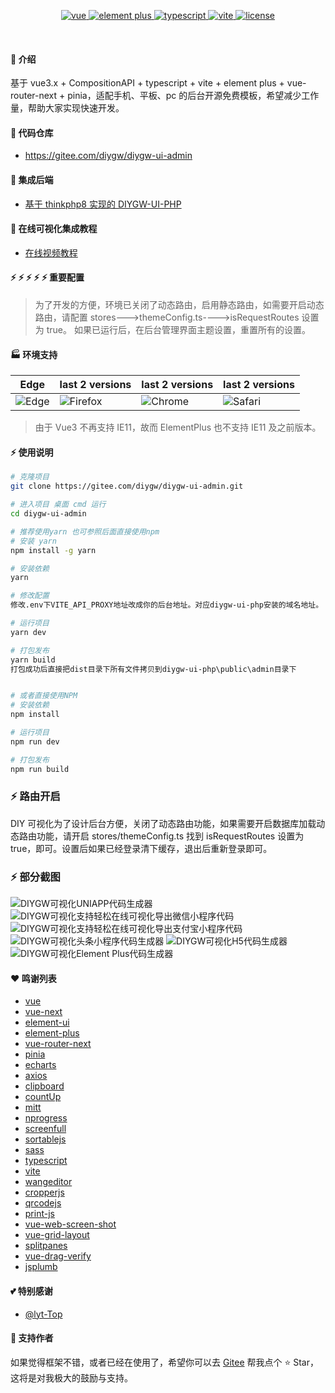 <div align="center">
	<p align="center">
	    <a href="https://v3.vuejs.org/" target="_blank">
	        <img src="https://img.shields.io/badge/vue.js-vue3.x-green" alt="vue">
	    </a>
	    <a href="https://element-plus.gitee.io/#/zh-CN/component/changelog" target="_blank">
	        <img src="https://img.shields.io/badge/element--plus-%3E1.0.0-blue" alt="element plus">
	    </a>
		<a href="https://www.tslang.cn/" target="_blank">
	        <img src="https://img.shields.io/badge/typescript-%3E4.0.0-blue" alt="typescript">
	    </a>
		<a href="https://vitejs.dev/" target="_blank">
		    <img src="https://img.shields.io/badge/vite-%3E2.0.0-yellow" alt="vite">
		</a>
		<a href="https://gitee.com/diygw/diygw-ui-admin/blob/master/LICENSE" target="_blank">
		    <img src="https://img.shields.io/badge/license-MIT-success" alt="license">
		</a>
	</p>
	<p>&nbsp;</p>
</div>

#### 🌈 介绍

基于 vue3.x + CompositionAPI + typescript + vite + element plus + vue-router-next + pinia，适配手机、平板、pc 的后台开源免费模板，希望减少工作量，帮助大家实现快速开发。

#### 💒 代码仓库

- <a href="https://gitee.com/diygw/diygw-ui-admin" target="_blank">https://gitee.com/diygw/diygw-ui-admin</a>

#### 💒 集成后端

- <a target="_blank" href="https://gitee.com/diygw/diygw-ui-php">基于 thinkphp8 实现的 DIYGW-UI-PHP</a>

#### 💒 在线可视化集成教程

- <a target="_blank" href="https://www.bilibili.com/video/BV1CP411V7TV?spm_id_from=333.999.0.0&vd_source=dc541827a3c20d8e063187146f12aa57">在线视频教程</a>

#### ⚡ ⚡ ⚡ ⚡ ⚡ 重要配置

> 为了开发的方便，环境已关闭了动态路由，启用静态路由，如需要开启动态路由，请配置 stores--->themeConfig.ts---->isRequestRoutes 设置为 true。
> 如果已运行后，在后台管理界面主题设置，重置所有的设置。

#### 🏭 环境支持

| Edge                                                                     | last 2 versions                                                                   | last 2 versions                                                                | last 2 versions                                                                |
| ------------------------------------------------------------------------ | --------------------------------------------------------------------------------- | ------------------------------------------------------------------------------ | ------------------------------------------------------------------------------ |
| ![Edge](https://cdn.jsdelivr.net/npm/@browser-logos/edge/edge_32x32.png) | ![Firefox](https://cdn.jsdelivr.net/npm/@browser-logos/firefox/firefox_32x32.png) | ![Chrome](https://cdn.jsdelivr.net/npm/@browser-logos/chrome/chrome_32x32.png) | ![Safari](https://cdn.jsdelivr.net/npm/@browser-logos/safari/safari_32x32.png) |

> 由于 Vue3 不再支持 IE11，故而 ElementPlus 也不支持 IE11 及之前版本。

#### ⚡ 使用说明

```bash
# 克隆项目
git clone https://gitee.com/diygw/diygw-ui-admin.git

# 进入项目 桌面 cmd 运行
cd diygw-ui-admin

# 推荐使用yarn 也可参照后面直接使用npm
# 安装 yarn
npm install -g yarn

# 安装依赖
yarn

# 修改配置
修改.env下VITE_API_PROXY地址改成你的后台地址。对应diygw-ui-php安装的域名地址。

# 运行项目
yarn dev

# 打包发布
yarn build
打包成功后直接把dist目录下所有文件拷贝到diygw-ui-php\public\admin目录下


# 或者直接使用NPM
# 安装依赖
npm install

# 运行项目
npm run dev

# 打包发布
npm run build

```

### ⚡ 路由开启

DIY 可视化为了设计后台方便，关闭了动态路由功能，如果需要开启数据库加载动态路由功能，请开启 stores/themeConfig.ts 找到 isRequestRoutes 设置为 true，即可。设置后如果已经登录清下缓存，退出后重新登录即可。

### ⚡ 部分截图

![DIYGW可视化UNIAPP代码生成器](https://libs.diygw.com/upload/1/php0.png)
![DIYGW可视化支持轻松在线可视化导出微信小程序代码](https://libs.diygw.com/upload/1/php1.png)
![DIYGW可视化支持轻松在线可视化导出支付宝小程序代码](https://libs.diygw.com/upload/1/php2.png)
![DIYGW可视化头条小程序代码生成器](https://libs.diygw.com/upload/1/php3.png)
![DIYGW可视化H5代码生成器](https://libs.diygw.com/upload/1/php4.png)
![DIYGW可视化Element Plus代码生成器](https://libs.diygw.com/upload/1/php5.png)

#### ❤️ 鸣谢列表

- <a href="https://github.com/vuejs/vue" target="_blank">vue</a>
- <a href="https://github.com/vuejs/vue-next" target="_blank">vue-next</a>
- <a href="https://github.com/ElemeFE/element" target="_blank">element-ui</a>
- <a href="https://github.com/element-plus/element-plus" target="_blank">element-plus</a>
- <a href="https://github.com/vuejs/vue-router-next" target="_blank">vue-router-next</a>
- <a href="https://pinia.vuejs.org/" target="_blank">pinia</a>
- <a href="https://github.com/apache/echarts" target="_blank">echarts</a>
- <a href="https://github.com/axios/axios" target="_blank">axios</a>
- <a href="https://github.com/zenorocha/clipboard.js" target="_blank">clipboard</a>
- <a href="https://github.com/inorganik/countUp.js" target="_blank">countUp</a>
- <a href="https://github.com/developit/mitt" target="_blank">mitt</a>
- <a href="https://github.com/rstacruz/nprogress" target="_blank">nprogress</a>
- <a href="https://github.com/sindresorhus/screenfull.js" target="_blank">screenfull</a>
- <a href="https://github.com/SortableJS/Sortable" target="_blank">sortablejs</a>
- <a href="https://github.com/sass/sass" target="_blank">sass</a>
- <a href="https://github.com/microsoft/TypeScript" target="_blank">typescript</a>
- <a href="https://github.com/vitejs/vite" target="_blank">vite</a>
- <a href="https://github.com/wangeditor-team/wangEditor" target="_blank">wangeditor</a>
- <a href="https://github.com/fengyuanchen/cropperjs" target="_blank">cropperjs</a>
- <a href="https://github.com/davidshimjs/qrcodejs" target="_blank">qrcodejs</a>
- <a href="https://github.com/crabbly/Print.js" target="_blank">print-js</a>
- <a href="https://github.com/likaia/screen-shot" target="_blank">vue-web-screen-shot</a>
- <a href="https://github.com/jbaysolutions/vue-grid-layout" target="_blank">vue-grid-layout</a>
- <a href="https://github.com/antoniandre/splitpanes" target="_blank">splitpanes</a>
- <a href="https://github.com/yimijianfang/vue-drag-verify" target="_blank">vue-drag-verify</a>
- <a href="https://github.com/jsplumb/jsplumb" target="_blank">jsplumb</a>

#### 💕 特别感谢

- <a href="https://gitee.com/lyt-top/vue-next-admin" target="_blank">@lyt-Top</a>

#### 💌 支持作者

如果觉得框架不错，或者已经在使用了，希望你可以去 <a target="_blank" href="https://gitee.com/diygw/diygw-ui-admin">Gitee</a> 帮我点个 ⭐ Star，这将是对我极大的鼓励与支持。
